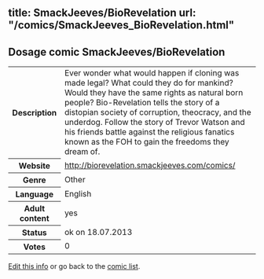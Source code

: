 title: SmackJeeves/BioRevelation
url: "/comics/SmackJeeves_BioRevelation.html"
---
Dosage comic SmackJeeves/BioRevelation
-----------------------------------------

<p id="msg"></p>
<script type="text/javascript">
if (window.location.search === '?edit_info_mail=sent_ok') {
  var elem = document.getElementById("msg");
  elem.innerHTML = 'Edited information sucessfully sent for review, which is usually done daily. Thanks!';
  elem.className = 'ok';
}
</script>
<table class="comicinfo">
<tr>
<th>Description</th><td>Ever wonder what would happen if cloning was made legal? What could they do for mankind? Would they have the same rights as natural born people? Bio-Revelation tells the story of a distopian society of corruption, theocracy, and the underdog. Follow the story of Trevor Watson and his friends battle against the religious fanatics known as the FOH to gain the freedoms they dream of.</td>
</tr>
<tr>
<th>Website</th><td><a href="http://biorevelation.smackjeeves.com/comics/">http://biorevelation.smackjeeves.com/comics/</a></td>
</tr>
<tr>
<th>Genre</th><td>Other</td>
</tr>
<tr>
<th>Language</th><td>English</td>
</tr>
<tr>
<th>Adult content</th><td>yes</td>
</tr>
<tr>
<th>Status</th><td>ok on 18.07.2013</td>
</tr>
<tr>
<th>Votes</th><td>0</td>
</tr>
</table>

[Edit this info](SmackJeeves_BioRevelation_edit.html) or go back to the [comic list](../comic-index.html).
